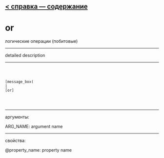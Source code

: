 [< справка — содержание](ceammc_lib.html)
---

# or


логические операции (побитовые)

---

detailed description
<br>


---


```



[message_box(                                 
|
[or]


            
```

---
аргументы:

ARG_NAME: argument name<br>

---
свойства:

@property_name: property name<br>

